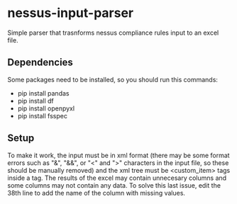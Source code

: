 # nessus-input-parser
Simple parser that trasnforms nessus compliance rules input to an excel file.

## Dependencies
Some packages need to be installed, so you should run this commands:
- pip install pandas
- pip install df
- pip install openpyxl
- pip install fsspec

## Setup
To make it work, the input must be in xml format (there may be some format errors such as "&", "&&", or "<" and ">" characters in the input file, so these should be manually removed) and the xml tree must be <custom_item> tags inside a <word> tag. The results of the excel may contain unnecesary columns and some columns may not contain any data. To solve this last issue, edit the 38th line to add the name of the column with missing values.

